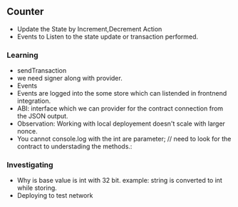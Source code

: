 ## Counter 

- Update the State by Increment,Decrement Action
- Events to Listen to the state update or transaction performed.

### Learning

- sendTransaction 
 - we need signer along with provider.
- Events 
 - Events are logged into the some store which can listended in frontnend integration.
- ABI: interface which we can provider for the contract connection from the JSON output.
- Observation: Working with local deployement doesn't scale with larger nonce.
- You cannot console.log with the int are parameter; // need to look for the contract to understading the methods.:


### Investigating

- Why is base value is int with 32 bit. example: string is converted to int while storing.
- Deploying to test network
